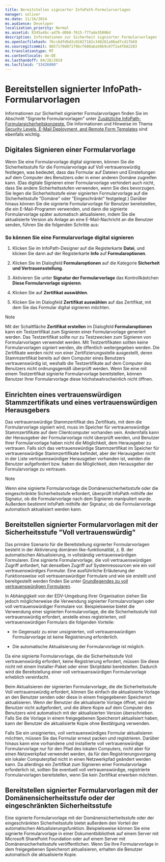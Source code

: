 ```yaml
---
title: Bereitstellen signierter InfoPath-Formularvorlagen
manager: soliver
ms.date: 11/16/2014
ms.audience: Developer
localization_priority: Normal
ms.assetid: 8345a4bc-ad7b-d0b0-7615-f77ade35006d
description: Informationen zur Sicherheit signierter Formularvorlagen finden Sie unterSigned Form Templatessection in Additional InfoPath Form Security Concepts. Die Informationen und Hinweise im Thema Security Levels, E-Mail Deployment, and Remote Form Templates sind ebenfalls wichtig.
ms.openlocfilehash: 76cc6dfdbd2c01827182c348281a98ad7cd17b69
ms.sourcegitcommit: 8657170d071f9bcf680aba50b9c07f2a4fb82283
ms.translationtype: MT
ms.contentlocale: de-DE
ms.lasthandoff: 04/28/2019
ms.locfileid: "33426800"
---
```

# <a name="deploying-signed-infopath-form-templates"></a>Bereitstellen signierter InfoPath-Formularvorlagen

Informationen zur Sicherheit signierter Formularvorlagen finden Sie im Abschnitt "Signierte Formularvorlagen" unter [Zusätzliche InfoPath-Formularsicherheitskonzepte.](additional-infopath-form-security-concepts.md) Die Informationen und Hinweise im Thema [Security Levels, E-Mail Deployment, and Remote Form Templates](security-levels-email-deployment-and-remote-form-templates.md) sind ebenfalls wichtig. 
  
## <a name="digitally-signing-a-form-template"></a>Digitales Signieren einer Formularvorlage

Wenn Sie eine Formularvorlage digital signieren, können Sie die Sicherheitsstufe für die Formularvorlage auf Voll vertrauenswürdig festlegen, was bedeutet, dass das Formular auf Dateien und Einstellungen auf dem Computer des Benutzers oder in einer anderen Domäne zugreifen kann. (Das digitale Signieren einer Formularvorlage verhindert auch nicht, dass Sie andere Sicherheitsstufen verwenden, wenn Sie dies bevorzugen. Sie legen die Sicherheitsstufe einer signierten Formularvorlage auf die Sicherheitsstufe "Domäne" oder "Eingeschränkt" festgelegt.) Darüber hinaus können Sie die signierte Formularvorlage für Benutzer bereitstellen, die ein E-Mail-Programm verwenden, und dann die signierte Formularvorlage später automatisch aktualisieren, indem Sie die aktualisierte Version als Anlage an eine E-Mail-Nachricht an die Benutzer senden, führen Sie die folgenden Schritte aus:
  
### <a name="to-digitally-sign-a-form-template"></a>So können Sie eine Formularvorlage digital signieren

1. Klicken Sie im InfoPath-Designer auf die Registerkarte **Datei**, und klicken Sie dann auf der Registerkarte **Info** auf **Formularoptionen**. 
    
2. Klicken Sie im Dialogfeld **Formularoptionen** auf die Kategorie **Sicherheit und Vertrauensstellung**. 
    
3. Aktivieren Sie unter **Signatur der Formularvorlage** das Kontrollkästchen **Diese Formularvorlage signieren**. 
    
4. Klicken Sie auf **Zertifikat auswählen**.
    
5. Klicken Sie im Dialogfeld **Zertifikat auswählen** auf das Zertifikat, mit dem Sie das Formular digital signieren möchten. 
    
> [!NOTE]
> Mit der Schaltfläche **Zertifikat erstellen** im Dialogfeld **Formularoptionen** kann ein Testzertifikat zum Signieren einer Formularvorlage generiert werden. Das Testzertifikat sollte nur zu Testzwecken zum Signieren von Formularvorlagen verwendet werden. Mit Testzertifikaten sollten keine Formularvorlagen signiert werden, die öffentlich weitergegeben werden. Die Zertifikate werden nicht von einer Zertifizierungsstelle ausgestellt, deren Stammzertifikat bereits auf dem Computer eines Benutzers vertrauenswürdig ist, weshalb die Testzertifikate auf dem Computer des Benutzers nicht ordnungsgemäß überprüft werden. Wenn Sie eine mit einem Testzertifikat signierte Formularvorlage bereitstellen, können Benutzer Ihrer Formularvorlage diese höchstwahrscheinlich nicht öffnen. 
  
## <a name="establishing-a-trusted-root-certificate-and-publisher"></a>Einrichten eines vertrauenswürdigen Stammzertifikats und eines vertrauenswürdigen Herausgebers

  Das vertrauenswürdige Stammzertifikat des Zertifikats, mit dem die Formularvorlage signiert wird, muss im Speicher für vertrauenswürdige Stammzertifikate auf dem Clientcomputer vorhanden sein. Andernfalls kann der Herausgeber der Formularvorlage nicht überprüft werden, und Benutzer Ihrer Formularvorlage haben nicht die Möglichkeit, dem Herausgeber zu vertrauen. Falls sich das vertrauenswürdige Stammzertifikat im Speicher für vertrauenswürdige Stammzertifikate befindet, aber der Herausgeber nicht in der Liste vertrauenswürdiger Herausgeber vorhanden ist, werden die Benutzer aufgefordert bzw. haben die Möglichkeit, dem Herausgeber der Formularvorlage zu vertrauen. 
  
> [!NOTE]
> Wenn eine signierte Formularvorlage die Domänensicherheitsstufe oder die eingeschränkte Sicherheitsstufe erfordert, überprüft InfoPath mithilfe der Signatur, ob die Formularvorlage nach dem Signieren manipuliert wurde. Außerdem bestimmt InfoPath mithilfe der Signatur, ob die Formularvorlage automatisch aktualisiert werden kann. 
  
## <a name="deploying-signed-form-templates-with-full-trust-access"></a>Bereitstellen signierter Formularvorlagen mit der Sicherheitsstufe "Voll vertrauenswürdig"

Das primäre Szenario für die Bereitstellung signierter Formularvorlagen besteht in der Aktivierung domänen like-funktionalität, z. B. der automatischen Aktualisierung, in vollständig vertrauenswürdigen Formularen. Eine signierte Formularvorlage, die voll vertrauenswürdigen Zugriff anfordert, hat denselben Zugriff auf Systemressourcen wie ein *voll vertrauenswürdiges Formular.* Eine ausführliche Erläuterung der Funktionsweise voll vertrauenswürdiger Formulare und wie sie erstellt und bereitgestellt werden finden Sie unter [Grundlegendes zu voll vertrauenswürdigen Formularen](understanding-fully-trusted-forms.md).
  
In Abhängigkeit von der EDV-Umgebung Ihrer Organisation ziehen Sie jedoch möglicherweise die Verwendung signierter Formularvorlagen oder voll vertrauenswürdiger Formulare vor. Beispielsweise bietet die Verwendung einer signierten Formularvorlage, die die Sicherheitsstufe Voll vertrauenswürdig erfordert, anstelle eines registrierten, voll vertrauenswürdigen Formulars die folgenden Vorteile:
  
- Im Gegensatz zu einer unsignierten, voll vertrauenswürdigen Formularvorlage ist keine Registrierung erforderlich.
    
- Die automatische Aktualisierung der Formularvorlage ist möglich.
    
Da eine signierte Formularvorlage, die die Sicherheitsstufe Voll vertrauenswürdig erfordert, keine Registrierung erfordert, müssen Sie diese nicht mit einem Installer-Paket oder einer Skriptdatei bereitstellen. Dadurch wird die Bereitstellung einer voll vertrauenswürdigen Formularvorlage erheblich vereinfacht.
  
Beim Aktualisieren der signierten Formularvorlage, die die Sicherheitsstufe Voll vertrauenswürdig erfordert, können Sie einfach die aktualisierte Vorlage an den Benutzer senden oder diese in einem freigegebenen Speicherort aktualisieren. Wenn der Benutzer die aktualisierte Vorlage öffnet, wird der Benutzer nicht aufgefordert, und die ältere Kopie auf dem Computer des Benutzers wird automatisch mit der aktualisierten Version überschrieben. Falls Sie die Vorlage in einem freigegebenen Speicherort aktualisiert haben, kann der Benutzer die aktualisierte Kopie ohne Bestätigung verwenden.
  
Falls Sie ein unsigniertes, voll vertrauenswürdiges Formular aktualisieren möchten, müssen Sie das Formular erneut packen und registrieren. Darüber hinaus kann eine vorhandene und installierte voll vertrauenswürdige Formularvorlage nur für den Pfad des lokalen Computers, nicht aber für einen Netzwerkpfad verwendet werden, da für den Registrierungsvorgang ein lokaler Computerpfad nicht in einen Netzwerkpfad geändert werden kann. Da allerdings ein Zertifikat zum Signieren einer Formularvorlage erforderlich ist, sollten Sie eventuell voll vertrauenswürdige, registrierte Formularvorlagen bereitstellen, wenn Sie kein Zertifikat erwerben möchten.
  
## <a name="deploying-signed-form-templates-with-domain-or-restricted-access"></a>Bereitstellen signierter Formularvorlagen mit der Domänensicherheitsstufe oder der eingeschränkten Sicherheitsstufe 

Eine signierte Formularvorlage mit der Domänensicherheitsstufe oder der eingeschränkten Sicherheitsstufe bietet außerdem den Vorteil der automatischen Aktualisierungsfunktion. Beispielsweise können Sie eine signierte Formularvorlage in einer Dokumentbibliothek auf einem Server mit Microsoft SharePoint Foundation oder auf einem Server mit Domänensicherheitsstufe veröffentlichen. Wenn Sie Ihre Formularvorlage in dem freigegebenen Speicherort aktualisieren, erhalten die Benutzer automatisch die aktualisierte Kopie.
  


